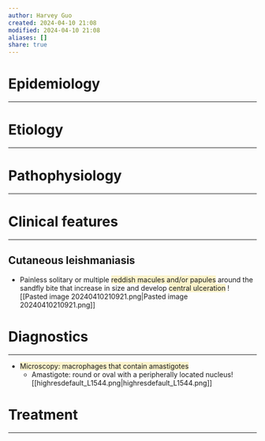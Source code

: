 ```yaml
---
author: Harvey Guo
created: 2024-04-10 21:08
modified: 2024-04-10 21:08
aliases: []
share: true
---
```

# Epidemiology
---


# Etiology
---


# Pathophysiology
---


# Clinical features
---
## Cutaneous leishmaniasis
- Painless solitary or multiple <span style="background:rgba(240, 200, 0, 0.2)">reddish macules and/or papules</span> around the sandfly bite that increase in size and develop <span style="background:rgba(240, 200, 0, 0.2)">central ulceration</span> ![[Pasted image 20240410210921.png|Pasted image 20240410210921.png]]

# Diagnostics
---
- <span style="background:rgba(240, 200, 0, 0.2)">Microscopy: macrophages that contain amastigotes</span>
	- Amastigote: round or oval with a peripherally located nucleus![[highresdefault_L1544.png|highresdefault_L1544.png]]

# Treatment
---

